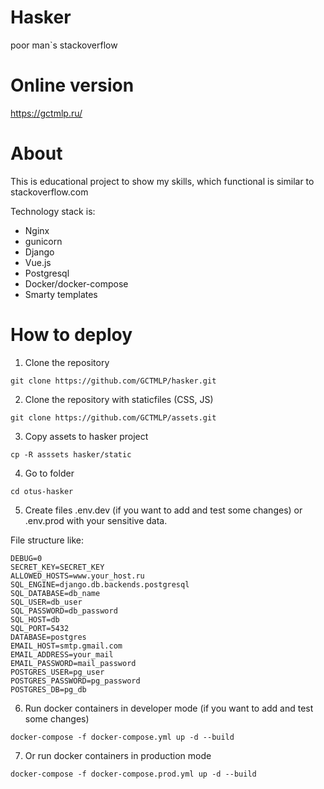 # Hasker
poor man`s stackoverflow

# Online version
https://gctmlp.ru/

# About

This is educational project to show my skills, which functional is similar to stackoverflow.com

Technology stack is:
  - Nginx
  - gunicorn
  - Django
  - Vue.js
  - Postgresql
  - Docker/docker-compose
  - Smarty templates

# How to deploy

1. Clone the repository
```
git clone https://github.com/GCTMLP/hasker.git
```
2. Clone the repository with staticfiles (CSS, JS)
```
git clone https://github.com/GCTMLP/assets.git
```
3. Copy assets to hasker project
```
cp -R asssets hasker/static
```
4. Go to folder
```
cd otus-hasker
```
5. Create files .env.dev (if you want to add and test some changes) or .env.prod with your sensitive data.

File structure like:
```
DEBUG=0
SECRET_KEY=SECRET_KEY
ALLOWED_HOSTS=www.your_host.ru
SQL_ENGINE=django.db.backends.postgresql
SQL_DATABASE=db_name
SQL_USER=db_user
SQL_PASSWORD=db_password
SQL_HOST=db
SQL_PORT=5432
DATABASE=postgres
EMAIL_HOST=smtp.gmail.com
EMAIL_ADDRESS=your_mail
EMAIL_PASSWORD=mail_password
POSTGRES_USER=pg_user
POSTGRES_PASSWORD=pg_password
POSTGRES_DB=pg_db
```

6. Run docker containers in developer mode (if you want to add and test some changes)
```
docker-compose -f docker-compose.yml up -d --build
```
7. Or run docker containers in production mode
```
docker-compose -f docker-compose.prod.yml up -d --build
```
